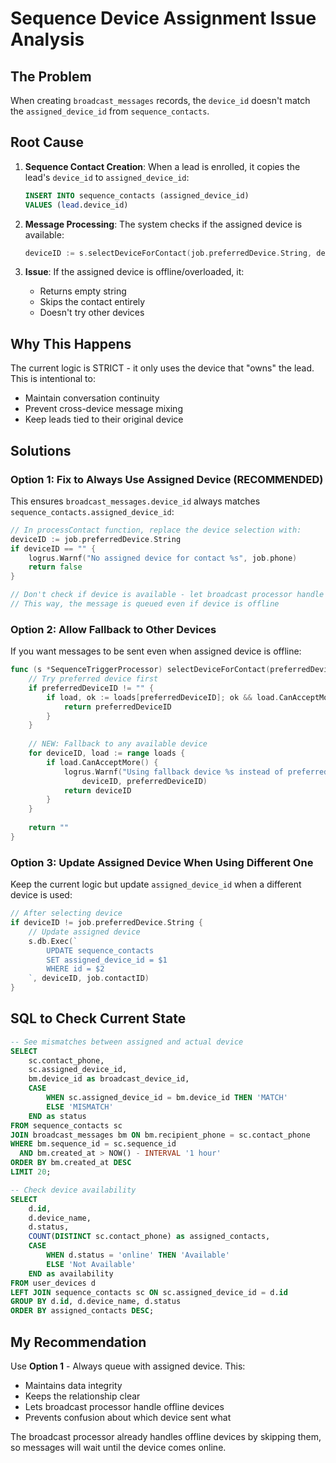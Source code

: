 # Sequence Device Assignment Issue Analysis

## The Problem

When creating `broadcast_messages` records, the `device_id` doesn't match the `assigned_device_id` from `sequence_contacts`.

## Root Cause

1. **Sequence Contact Creation**: When a lead is enrolled, it copies the lead's `device_id` to `assigned_device_id`:
   ```sql
   INSERT INTO sequence_contacts (assigned_device_id) 
   VALUES (lead.device_id)
   ```

2. **Message Processing**: The system checks if the assigned device is available:
   ```go
   deviceID := s.selectDeviceForContact(job.preferredDevice.String, deviceLoads)
   ```
   
3. **Issue**: If the assigned device is offline/overloaded, it:
   - Returns empty string
   - Skips the contact entirely
   - Doesn't try other devices

## Why This Happens

The current logic is STRICT - it only uses the device that "owns" the lead. This is intentional to:
- Maintain conversation continuity
- Prevent cross-device message mixing
- Keep leads tied to their original device

## Solutions

### Option 1: Fix to Always Use Assigned Device (RECOMMENDED)
This ensures `broadcast_messages.device_id` always matches `sequence_contacts.assigned_device_id`:

```go
// In processContact function, replace the device selection with:
deviceID := job.preferredDevice.String
if deviceID == "" {
    logrus.Warnf("No assigned device for contact %s", job.phone)
    return false
}

// Don't check if device is available - let broadcast processor handle it
// This way, the message is queued even if device is offline
```

### Option 2: Allow Fallback to Other Devices
If you want messages to be sent even when assigned device is offline:

```go
func (s *SequenceTriggerProcessor) selectDeviceForContact(preferredDeviceID string, loads map[string]DeviceLoad) string {
    // Try preferred device first
    if preferredDeviceID != "" {
        if load, ok := loads[preferredDeviceID]; ok && load.CanAcceptMore() {
            return preferredDeviceID
        }
    }
    
    // NEW: Fallback to any available device
    for deviceID, load := range loads {
        if load.CanAcceptMore() {
            logrus.Warnf("Using fallback device %s instead of preferred %s", 
                deviceID, preferredDeviceID)
            return deviceID
        }
    }
    
    return ""
}
```

### Option 3: Update Assigned Device When Using Different One
Keep the current logic but update `assigned_device_id` when a different device is used:

```go
// After selecting device
if deviceID != job.preferredDevice.String {
    // Update assigned device
    s.db.Exec(`
        UPDATE sequence_contacts 
        SET assigned_device_id = $1 
        WHERE id = $2
    `, deviceID, job.contactID)
}
```

## SQL to Check Current State

```sql
-- See mismatches between assigned and actual device
SELECT 
    sc.contact_phone,
    sc.assigned_device_id,
    bm.device_id as broadcast_device_id,
    CASE 
        WHEN sc.assigned_device_id = bm.device_id THEN 'MATCH'
        ELSE 'MISMATCH'
    END as status
FROM sequence_contacts sc
JOIN broadcast_messages bm ON bm.recipient_phone = sc.contact_phone
WHERE bm.sequence_id = sc.sequence_id
  AND bm.created_at > NOW() - INTERVAL '1 hour'
ORDER BY bm.created_at DESC
LIMIT 20;

-- Check device availability
SELECT 
    d.id,
    d.device_name,
    d.status,
    COUNT(DISTINCT sc.contact_phone) as assigned_contacts,
    CASE 
        WHEN d.status = 'online' THEN 'Available'
        ELSE 'Not Available'
    END as availability
FROM user_devices d
LEFT JOIN sequence_contacts sc ON sc.assigned_device_id = d.id
GROUP BY d.id, d.device_name, d.status
ORDER BY assigned_contacts DESC;
```

## My Recommendation

Use **Option 1** - Always queue with assigned device. This:
- Maintains data integrity
- Keeps the relationship clear
- Lets broadcast processor handle offline devices
- Prevents confusion about which device sent what

The broadcast processor already handles offline devices by skipping them, so messages will wait until the device comes online.
